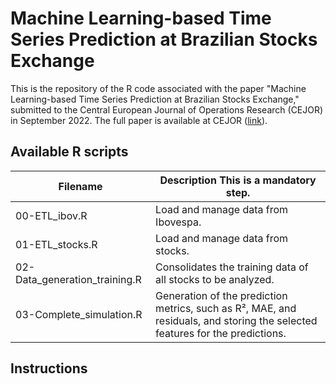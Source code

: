 # Machine Learning-based Time Series Prediction at Brazilian Stocks Exchange
This is the repository of the R code associated with the paper "Machine Learning-based Time Series Prediction at Brazilian Stocks Exchange," submitted to the Central European Journal of Operations Research (CEJOR) in September 2022. The full paper is available at CEJOR  ([link]( https://www.springer.com/journal/10100/)).

## Available R scripts

| Filename                           | Description **This is a mandatory step.**                                                          |
|------------------------------------|----------------------------------------------------------------------------------------------------|
| 00-ETL_ibov.R                      | Load and manage data from Ibovespa.                                                                |
| 01-ETL_stocks.R                    | Load and manage data from stocks.                                                                  |
| 02-Data_generation_training.R           | Consolidates the training data of all stocks to be analyzed.                                       |
| 03-Complete_simulation.R           | Generation of the prediction metrics, such as R², MAE, and residuals, and storing the selected features for the predictions.  |

## Instructions
